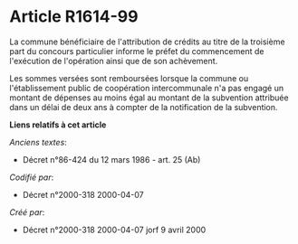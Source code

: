 # Article R1614-99

La commune bénéficiaire de l'attribution de crédits au titre de la troisième part du concours particulier informe le préfet
du commencement de l'exécution de l'opération ainsi que de son achèvement.

Les sommes versées sont remboursées lorsque la commune ou l'établissement public de coopération intercommunale n'a pas engagé
un montant de dépenses au moins égal au montant de la subvention attribuée dans un délai de deux ans à compter de la
notification de la subvention.

**Liens relatifs à cet article**

_Anciens textes_:

  - Décret n°86-424 du 12 mars 1986 - art. 25 (Ab)

_Codifié par_:

  - Décret n°2000-318 2000-04-07

_Créé par_:

  - Décret n°2000-318 2000-04-07 jorf 9 avril 2000
